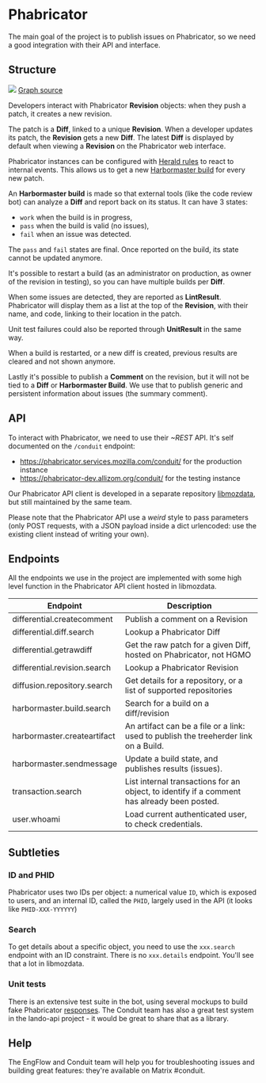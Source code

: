 # Phabricator

The main goal of the project is to publish issues on Phabricator, so we need a good integration with their API and interface.

## Structure

![](phabricator.png)
[Graph source](phabricator.mermaid)

Developers interact with Phabricator **Revision** objects: when they push a patch, it creates a new revision.

The patch is a **Diff**, linked to a unique **Revision**. When a developer updates its patch, the **Revision** gets a new **Diff**. The latest **Diff** is displayed by default when viewing a **Revision** on the Phabricator web interface.

Phabricator instances can be configured with [Herald rules](https://secure.phabricator.com/book/phabricator/article/herald/) to react to internal events. This allows us to get a new [Harbormaster build](https://secure.phabricator.com/book/phabricator/article/harbormaster/) for every new patch.

An **Harbormaster build** is made so that external tools (like the code review bot) can analyze a **Diff** and report back on its status. It can have 3 states:

- `work` when the build is in progress,
- `pass` when the build is valid (no issues),
- `fail` when an issue was detected.

The `pass` and `fail` states are final. Once reported on the build, its state cannot be updated anymore.

It's possible to restart a build (as an administrator on production, as owner of the revision in testing), so you can have multiple builds per **Diff**.

When some issues are detected, they are reported as **LintResult**. Phabricator will display them as a list at the top of the **Revision**, with their name, and code, linking to their location in the patch.

Unit test failures could also be reported through **UnitResult** in the same way.

When a build is restarted, or a new diff is created, previous results are cleared and not shown anymore.

Lastly it's possible to publish a **Comment** on the revision, but it will not be tied to a **Diff** or **Harbormaster Build**. We use that to publish generic and persistent information about issues (the summary comment).

## API

To interact with Phabricator, we need to use their _~REST_ API. It's self documented on the `/conduit` endpoint:

- https://phabricator.services.mozilla.com/conduit/ for the production instance
- https://phabricator-dev.allizom.org/conduit/ for the testing instance

Our Phabricator API client is developed in a separate repository [libmozdata](https://github.com/mozilla/libmozdata/blob/master/libmozdata/phabricator.py), but still maintained by the same team.

Please note that the Phabricator API use a _weird_ style to pass parameters (only POST requests, with a JSON payload inside a dict urlencoded: use the existing client instead of writing your own).

## Endpoints

All the endpoints we use in the project are implemented with some high level function in the Phabricator API client hosted in libmozdata.

| Endpoint                     | Description                                                                                 |
| ---------------------------- | ------------------------------------------------------------------------------------------- |
| differential.createcomment   | Publish a comment on a Revision                                                             |
| differential.diff.search     | Lookup a Phabricator Diff                                                                   |
| differential.getrawdiff      | Get the raw patch for a given Diff, hosted on Phabricator, not HGMO                         |
| differential.revision.search | Lookup a Phabricator Revision                                                               |
| diffusion.repository.search  | Get details for a repository, or a list of supported repositories                           |
| harbormaster.build.search    | Search for a build on a diff/revision                                                       |
| harbormaster.createartifact  | An artifact can be a file or a link: used to publish the treeherder link on a Build.        |
| harbormaster.sendmessage     | Update a build state, and publishes results (issues).                                       |
| transaction.search           | List internal transactions for an object, to identify if a comment has already been posted. |
| user.whoami                  | Load current authenticated user, to check credentials.                                      |

## Subtleties

### ID and PHID

Phabricator uses two IDs per object: a numerical value `ID`, which is exposed to users, and an internal ID, called the `PHID`, largely used in the API (it looks like `PHID-XXX-YYYYYY`)

### Search

To get details about a specific object, you need to use the `xxx.search` endpoint with an ID constraint. There is no `xxx.details` endpoint. You'll see that a lot in libmozdata.

### Unit tests

There is an extensive test suite in the bot, using several mockups to build fake Phabricator [responses](https://github.com/getsentry/responses). The Conduit team has also a great test system in the lando-api project - it would be great to share that as a library.

## Help

The EngFlow and Conduit team will help you for troubleshooting issues and building great features: they're available on Matrix #conduit.

